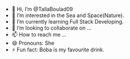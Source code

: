 - 👋 Hi, I’m @TallaBoulad09
- 👀 I’m interested in the Sea and Space(Nature).
- 🌱 I’m currently learning Full Stack Developing.
- 💞️ I’m looking to collaborate on ...
- 📫 How to reach me ...
- 😄 Pronouns: She
- ⚡ Fun fact: Boba is my favourite drink.

<!---
TallaBoulad09/TallaBoulad09 is a ✨ special ✨ repository because its `README.md` (this file) appears on your GitHub profile.
You can click the Preview link to take a look at your changes.
--->
